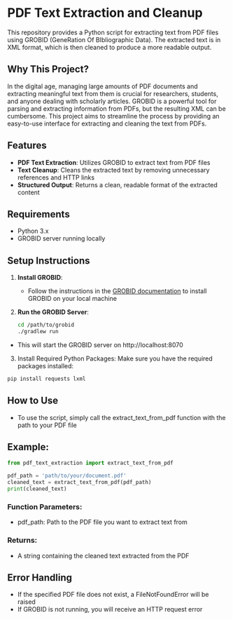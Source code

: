 # PDF Text Extraction and Cleanup

This repository provides a Python script for extracting text from PDF files using GROBID (GeneRation Of BIbliographic Data). The extracted text is in XML format, which is then cleaned to produce a more readable output.

## Why This Project?

In the digital age, managing large amounts of PDF documents and extracting meaningful text from them is crucial for researchers, students, and anyone dealing with scholarly articles. GROBID is a powerful tool for parsing and extracting information from PDFs, but the resulting XML can be cumbersome. This project aims to streamline the process by providing an easy-to-use interface for extracting and cleaning the text from PDFs.

## Features

- **PDF Text Extraction**: Utilizes GROBID to extract text from PDF files
- **Text Cleanup**: Cleans the extracted text by removing unnecessary references and HTTP links
- **Structured Output**: Returns a clean, readable format of the extracted content

## Requirements

- Python 3.x
- GROBID server running locally

## Setup Instructions

1. **Install GROBID**:
   - Follow the instructions in the [GROBID documentation](https://grobid.readthedocs.io/en/latest/Installation/) to install GROBID on your local machine

2. **Run the GROBID Server**:
   ```bash
   cd /path/to/grobid
   ./gradlew run

- This will start the GROBID server on http://localhost:8070

3. Install Required Python Packages: Make sure you have the required packages installed:
  ```bash
  pip install requests lxml
  ```
## How to Use
- To use the script, simply call the extract_text_from_pdf function with the path to your PDF file

## Example:
  ```python
  from pdf_text_extraction import extract_text_from_pdf

  pdf_path = 'path/to/your/document.pdf'
  cleaned_text = extract_text_from_pdf(pdf_path)
  print(cleaned_text)
  ```
### Function Parameters:
- pdf_path: Path to the PDF file you want to extract text from
### Returns:
- A string containing the cleaned text extracted from the PDF
## Error Handling
- If the specified PDF file does not exist, a FileNotFoundError will be raised
- If GROBID is not running, you will receive an HTTP request error
